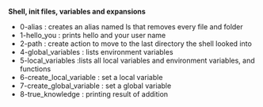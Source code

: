 **Shell, init files, variables and expansions**

* 0-alias : creates an alias named ls that removes every file and folder
* 1-hello_you : prints hello and your user name
* 2-path : create action to move to the last directory the shell looked into
* 4-global_variables : lists environment variables
* 5-local_variables :lists all local variables and environment variables, and functions
* 6-create_local_variable : set a local variable
* 7-create_global_variable : set a global variable
* 8-true_knowledge : printing result of addition
